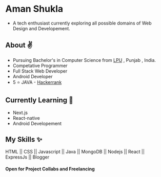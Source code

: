 # Aman Shukla
* A tech enthusiast currently exploring all possible domains of Web Design and Developement.

## About :v:
- Pursuing Bachelor's in Computer Science from [LPU](https://www.lpu.in/) , Punjab , India.
- Competative Programmer
- Full Stack Web Developer
- Android Developer
- 5 :star: JAVA - [Hackerrank](https://www.hackerrank.com/amanks7400)

## Currently Learning  :pushpin:
- Next.js 
- React-native
- Android Developement 


## My Skills :sparkles:
HTML || CSS || Javascript || Java ||
MongoDB || Nodejs || React || ExpressJs || Blogger 

#### Open for Project Collabs and Freelancing 







